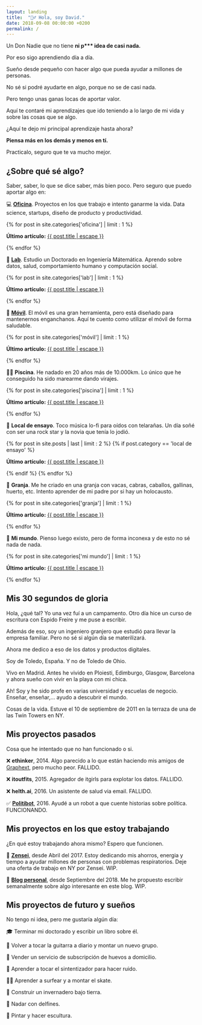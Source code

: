```yaml
---
layout: landing
title:  "🙋‍♂️ Hola, soy David."
date: 2018-09-08 00:00:00 +0200
permalink: /
---
```


Un Don Nadie que no tiene __ni p*** idea de casi nada.__

Por eso sigo aprendiendo día a día.

Sueño desde pequeño con hacer algo que pueda ayudar a millones de personas.

No sé si podré ayudarte en algo, porque no se de casi nada. 

Pero tengo unas ganas locas de aportar valor.

Aquí te contaré mi aprendizajes que ido teniendo a lo largo de mi vida y sobre las cosas que se algo.

¿Aquí te dejo mi principal aprendizaje hasta ahora?

__Piensa más en los demás y menos en tí.__

Practicalo, seguro que te va mucho mejor.

## **¿Sobre qué sé algo?**

Saber, saber, lo que se dice saber, más bien poco. Pero seguro que puedo aportar algo en:

💻 [**Oficina**](/oficina). Proyectos en los que trabajo e intento ganarme la vida. Data science, startups, diseño de producto y productividad.
<div>
{% for post in site.categories['oficina'] | limit : 1 %}
    <p>
      <b>Último artículo:</b>
      <a itemprop="url" href="{{ post.url | relative_url }}">
        {{ post.title | escape }}
      </a>
    </p>
{% endfor %}
</div>

🔬 [**Lab**](/lab). Estudio un Doctorado en Ingeniería Mátemática. Aprendo sobre datos, salud, comportamiento humano y computación social.
<div>
{% for post in site.categories['lab'] | limit : 1 %}
    <p>
      <b>Último artículo:</b>
      <a itemprop="url" href="{{ post.url | relative_url }}">
        {{ post.title | escape }}
      </a>
    </p>
{% endfor %}
</div>

📵 [**Móvil**](/móvil). El móvil es una gran herramienta, pero está diseñado para mantenernos enganchanos. Aquí te cuento como utilizar el móvil de forma saludable.
<div>
{% for post in site.categories['móvil'] | limit : 1 %}
    <p>
      <b>Último artículo:</b>
      <a itemprop="url" href="{{ post.url | relative_url }}">
        {{ post.title | escape }}
      </a>
    </p>
{% endfor %}
</div>

🏊‍♂️ **Piscina**. He nadado en 20 años más de 10.000km. Lo único que he conseguido ha sido marearme dando virajes.
<div>
{% for post in site.categories['piscina'] | limit : 1 %}
    <p>
      <b>Último artículo:</b>
      <a itemprop="url" href="{{ post.url | relative_url }}">
        {{ post.title | escape }}
      </a>
    </p>
{% endfor %}
</div>

🎸 **Local de ensayo**. Toco música lo-fi para oídos con telarañas. Un día soñé con ser una rock star y la novia que tenía lo jodió.
<div>
{% for post in site.posts | last | limit : 2 %}
	{% if post.category == 'local de ensayo' %}
    <p>
      <b>Último artículo:</b>
      <a itemprop="url" href="{{ post.url | relative_url }}">
        {{ post.title | escape }}
      </a>
    </p>
	{% endif %}
{% endfor %}
</div>

🐐 **Granja**. Me he criado en una granja con vacas, cabras, caballos, gallinas, huerto, etc. Intento aprender de mi padre por si hay un holocausto.
<div>
{% for post in site.categories['granja'] | limit : 1 %}
    <p>
      <b>Último artículo:</b>
      <a itemprop="url" href="{{ post.url | relative_url }}">
        {{ post.title | escape }}
      </a>
    </p>
{% endfor %}
</div>

💭 **Mi mundo**. Pienso luego existo, pero de forma inconexa y de esto no sé nada de nada.
<div>
{% for post in site.categories['mi mundo'] | limit : 1 %}
    <p>
      <b>Último artículo:</b>
      <a itemprop="url" href="{{ post.url | relative_url }}">
        {{ post.title | escape }}
      </a>
    </p>
{% endfor %}
</div>

## **Mis 30 segundos de gloria**

Hola, ¿qué tal? Yo una vez fuí a un campamento. Otro día hice un curso de escritura con Espido Freire y me puse a escribir.

Además de eso, soy un ingeniero granjero que estudió para llevar la empresa familiar. Pero no sé si algún día se materilizará.

Ahora me dedico a eso de los datos y productos digitales.

Soy de Toledo, España. Y no de Toledo de Ohio.

Vivo en Madrid. Antes he vivido en Ploiesti, Edimburgo, Glasgow, Barcelona y ahora sueño con vivir en la playa con mi chica.

Ah! Soy y he sido profe en varias universidad y escuelas de negocio. Enseñar, enseñar,... ayudo a descubrir el mundo. 

Cosas de la vida. Estuve el 10 de septiembre de 2011 en la terraza de una de las Twin Towers en NY.

## **Mis proyectos pasados**

Cosa que he intentado que no han funcionado o si.

❌ **ethinker**, 2014. Algo parecido a lo que están haciendo mis amigos de [Graphext](https://graphext.com/), pero mucho peor. FALLIDO.

❌ **itoutfits**, 2015. Agregador de itgirls para explotar los datos. FALLIDO.

❌ **helth.ai**, 2016. Un asistente de salud via email. FALLIDO.

✅ [**Politibot**](http://politibot.io), 2016. Ayudé a un robot a que cuente historias sobre política. FUNCIONANDO.

## **Mis proyectos en los que estoy trabajando**

¿En qué estoy trabajando ahora mismo? Espero que funcionen.

👷 [**Zensei**](https://zenseiapp.com), desde Abril del 2017. Estoy dedicando mis ahorros, energia y tiempo a ayudar millones de personas con problemas respiratorios. Deje una oferta de trabajo en NY por Zensei. WIP.

👷 [**Blog personal**](/blog), desde Septiembre del 2018. Me he propuesto escribir semanalmente sobre algo interesante en este blog. WIP.

## **Mis proyectos de futuro y sueños**

No tengo ni idea, pero me gustaría algún día:

🎓 Terminar mi doctorado y escribir un libro sobre él.

🎸 Volver a tocar la guitarra a diario y montar un nuevo grupo.

🥚 Vender un servicio de subscripción de huevos a domicilio.

🎹 Aprender a tocar el sintentizador para hacer ruido.

🏄‍♂️ Aprender a surfear y a montar el skate. 

🥗 Construir un invernadero bajo tierra.

🐬 Nadar con delfines.

🎨 Pintar y hacer escultura.





